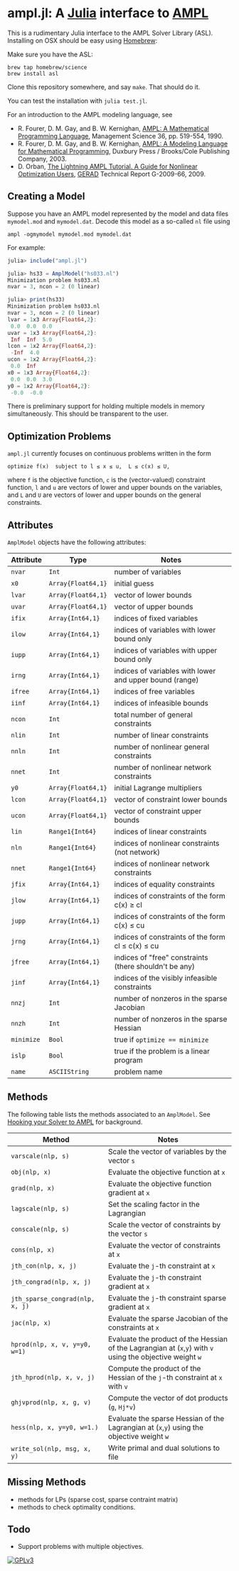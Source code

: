 # ampl.jl: A [Julia](http://julialang.org) interface to [AMPL](http://www.ampl.com)

This is a rudimentary Julia interface to the AMPL Solver Library (ASL). Installing on OSX should be easy using [Homebrew](http://brew.sh):

Make sure you have the ASL:

    brew tap homebrew/science
    brew install asl

Clone this repository somewhere, and say `make`. That should do it.

You can test the installation with `julia test.jl`.

For an introduction to the AMPL modeling language, see

* R. Fourer, D. M. Gay, and B. W. Kernighan, [AMPL: A Mathematical Programming Language](http://ampl.com/REFS/amplmod.pdf), Management Science 36, pp. 519-554, 1990.
* R. Fourer, D. M. Gay, and B. W. Kernighan, [AMPL: A Modeling Language for Mathematical Programming](http://ampl.com/BOOK/download.html), Duxbury Press / Brooks/Cole Publishing Company, 2003.
* D. Orban, [The Lightning AMPL Tutorial. A Guide for Nonlinear Optimization Users](http://www.gerad.ca/fichiers/cahiers/G-2009-66.pdf), [GERAD](http://www.gerad.ca) Technical Report G-2009-66, 2009.

## Creating a Model

Suppose you have an AMPL model represented by the model and data files `mymodel.mod` and `mymodel.dat`. Decode this model as a so-called `nl` file using

    ampl -ogmymodel mymodel.mod mymodel.dat

For example:

````Julia
julia> include("ampl.jl")

julia> hs33 = AmplModel("hs033.nl")
Minimization problem hs033.nl
nvar = 3, ncon = 2 (0 linear)

julia> print(hs33)
Minimization problem hs033.nl
nvar = 3, ncon = 2 (0 linear)
lvar = 1x3 Array{Float64,2}:
 0.0  0.0  0.0
uvar = 1x3 Array{Float64,2}:
 Inf  Inf  5.0
lcon = 1x2 Array{Float64,2}:
 -Inf  4.0
ucon = 1x2 Array{Float64,2}:
 0.0  Inf
x0 = 1x3 Array{Float64,2}:
 0.0  0.0  3.0
y0 = 1x2 Array{Float64,2}:
 -0.0  -0.0
````

There is preliminary support for holding multiple models in memory simultaneously. This should be transparent to the user.

## Optimization Problems

`ampl.jl` currently focuses on continuous problems written in the form

    optimize f(x)  subject to l ≤ x ≤ u,  L ≤ c(x) ≤ U,

where `f` is the objective function, `c` is the (vector-valued) constraint function, `l` and `u` are vectors of lower and upper bounds on the variables, and `L` and `U` are vectors of lower and upper bounds on the general constraints.

## Attributes

`AmplModel` objects have the following attributes:

Attribute   | Type               | Notes
------------|--------------------|------------------------------------
`nvar`      | `Int             ` | number of variables
`x0  `      | `Array{Float64,1}` | initial guess
`lvar`      | `Array{Float64,1}` | vector of lower bounds
`uvar`      | `Array{Float64,1}` | vector of upper bounds
`ifix`      | `Array{Int64,1}`   | indices of fixed variables
`ilow`      | `Array{Int64,1}`   | indices of variables with lower bound only
`iupp`      | `Array{Int64,1}`   | indices of variables with upper bound only
`irng`      | `Array{Int64,1}`   | indices of variables with lower and upper bound (range)
`ifree`     | `Array{Int64,1}`   | indices of free variables
`iinf`      | `Array{Int64,1}`   | indices of infeasible bounds
`ncon`      | `Int             ` | total number of general constraints
`nlin `     | `Int             ` | number of linear constraints
`nnln`      | `Int             ` | number of nonlinear general constraints
`nnet`      | `Int             ` | number of nonlinear network constraints
`y0  `      | `Array{Float64,1}` | initial Lagrange multipliers
`lcon`      | `Array{Float64,1}` | vector of constraint lower bounds
`ucon`      | `Array{Float64,1}` | vector of constraint upper bounds
`lin `      | `Range1{Int64}   ` | indices of linear constraints
`nln`       | `Range1{Int64}   ` | indices of nonlinear constraints (not network)
`nnet`      | `Range1{Int64}   ` | indices of nonlinear network constraints
`jfix`      | `Array{Int64,1}`   | indices of equality constraints
`jlow`      | `Array{Int64,1}`   | indices of constraints of the form c(x) ≥ cl
`jupp`      | `Array{Int64,1}`   | indices of constraints of the form c(x) ≤ cu
`jrng`      | `Array{Int64,1}`   | indices of constraints of the form cl ≤ c(x) ≤ cu
`jfree`     | `Array{Int64,1}`   | indices of "free" constraints (there shouldn't be any)
`jinf`      | `Array{Int64,1}`   | indices of the visibly infeasible constraints
`nnzj`      | `Int             ` | number of nonzeros in the sparse Jacobian
`nnzh`      | `Int             ` | number of nonzeros in the sparse Hessian
`minimize`  | `Bool            ` | true if `optimize == minimize`
`islp`      | `Bool            ` | true if the problem is a linear program
`name`      | `ASCIIString     ` | problem name

## Methods

The following table lists the methods associated to an `AmplModel`. See [Hooking your Solver to AMPL](http://ampl.com/REFS/hooking2.pdf) for background.

Method                          | Notes
--------------------------------|--------------------------------
`varscale(nlp, s)`              | Scale the vector of variables by the vector `s`
`obj(nlp, x)`                   | Evaluate the objective function at `x`
`grad(nlp, x)`                  | Evaluate the objective function gradient at `x`
`lagscale(nlp, s)`              | Set the scaling factor in the Lagrangian
`conscale(nlp, s)`              | Scale the vector of constraints by the vector `s`
`cons(nlp, x)`                  | Evaluate the vector of constraints at `x`
`jth_con(nlp, x, j)`            | Evaluate the `j`-th constraint at `x`
`jth_congrad(nlp, x, j)`        | Evaluate the `j`-th constraint gradient at `x`
`jth_sparse_congrad(nlp, x, j)` | Evaluate the `j`-th constraint sparse gradient at `x`
`jac(nlp, x)`                   | Evaluate the sparse Jacobian of the constraints at `x`
`hprod(nlp, x, v, y=y0, w=1)`   | Evaluate the product of the Hessian of the Lagrangian at (`x`,`y`) with `v` using the objective weight `w`
`jth_hprod(nlp, x, v, j)`       | Compute the product of the Hessian of the `j`-th constraint at `x` with `v`
`ghjvprod(nlp, x, g, v)`        | Compute the vector of dot products (`g`, `Hj*v`)
`hess(nlp, x, y=y0, w=1.)`      | Evaluate the sparse Hessian of the Lagrangian at (`x`,`y`) using the objective weight `w`
`write_sol(nlp, msg, x, y)`     | Write primal and dual solutions to file

## Missing Methods

* methods for LPs (sparse cost, sparse contraint matrix)
* methods to check optimality conditions.

## Todo

* Support problems with multiple objectives.

[![GPLv3](http://www.gnu.org/graphics/gplv3-88x31.png)](http://www.gnu.org/licenses/gpl.html "GPLv3")
